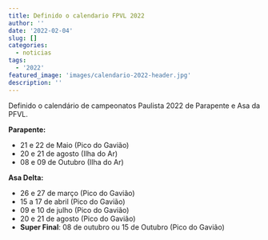 ```yaml
---
title: Definido o calendario FPVL 2022
author: ''
date: '2022-02-04'
slug: []
categories:
  - noticias
tags:
  - '2022'
featured_image: 'images/calendario-2022-header.jpg'
description: ''
---
```


Definido o calendário de campeonatos Paulista 2022 de Parapente e Asa da PFVL.

**Parapente:**

- 21 e 22 de Maio (Pico do Gavião)
- 20 e 21 de agosto (Ilha do Ar)
- 08 e 09 de Outubro (Ilha do Ar)


**Asa Delta:**

- 26 e 27 de março (Pico do Gavião)
- 15 a 17 de abril (Pico do Gavião)
- 09 e 10 de julho (Pico do Gavião)
- 20 e 21 de agosto (Pico do Gavião)
- **Super Final**: 08 de outubro ou 15 de Outubro (Pico do Gavião)